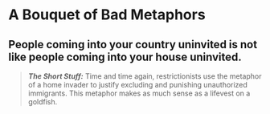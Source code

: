 # A Bouquet of Bad Metaphors
## People coming into your country uninvited is not like people coming into your house uninvited.

>**_The Short Stuff:_** Time and time again, restrictionists use the metaphor of a home invader to justify excluding
> and punishing unauthorized immigrants. This metaphor makes as much sense as a lifevest on a goldfish.
